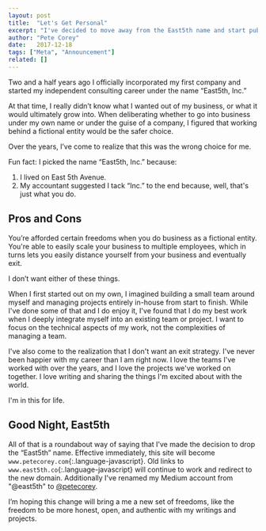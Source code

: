 ```yaml
---
layout: post
title:  "Let's Get Personal"
excerpt: "I've decided to move away from the East5th name and start publishing everything I do under my name: Pete Corey."
author: "Pete Corey"
date:   2017-12-18
tags: ["Meta", "Announcement"]
related: []
---
```

Two and a half years ago I officially incorporated my first company and started my independent consulting career under the name “East5th, Inc.”

At that time, I really didn’t know what I wanted out of my business, or what it would ultimately grow into. When deliberating whether to go into business under my own name or under the guise of a company, I figured that working behind a fictional entity would be the safer choice.

Over the years, I’ve come to realize that this was the wrong choice for me.

Fun fact: I picked the name “East5th, Inc.” because:

1. I lived on East 5th Avenue.
2. My accountant suggested I tack “Inc.” to the end because, well, that's just what you do.

## Pros and Cons

You’re afforded certain freedoms when you do business as a fictional entity. You're able to easily scale your business to multiple employees, which in turns lets you easily distance yourself from your business and eventually exit.

I don’t want either of these things. 

When I first started out on my own, I imagined building a small team around myself and managing projects entirely in-house from start to finish. While I've done some of that and I do enjoy it, I've found that I do my best work when I deeply integrate myself into an existing team or project. I want to focus on the technical aspects of my work, not the complexities of managing a team.

I've also come to the realization that I don't want an exit strategy. I've never been happier with my career than I am right now. I love the teams I've worked with over the years, and I love the projects we've worked on together. I love writing and sharing the things I'm excited about with the world.

I'm in this for life.

## Good Night, East5th

All of that is a roundabout way of saying that I’ve made the decision to drop the “East5th” name. Effective immediately, this site will become `www.petecorey.com`{:.language-javascript}. Old links to `www.east5th.co`{:.language-javascript} will continue to work and redirect to the new domain. Additionally I've renamed my Medium account from "@east5th" to [@petecorey](https://medium.com/@petecorey).

I’m hoping this change will bring a me a new set of freedoms, like the freedom to be more honest, open, and authentic with my writings and projects. 
